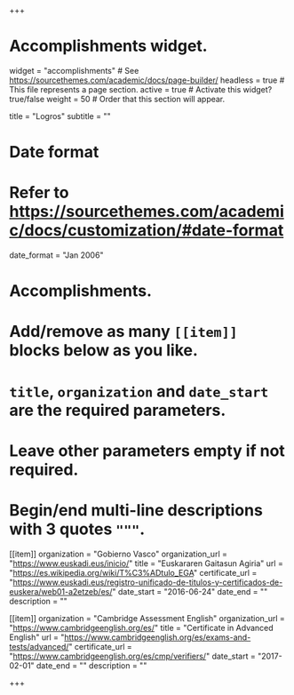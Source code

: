 +++
# Accomplishments widget.
widget = "accomplishments"  # See https://sourcethemes.com/academic/docs/page-builder/
headless = true  # This file represents a page section.
active = true  # Activate this widget? true/false
weight = 50  # Order that this section will appear.

title = "Logros"
subtitle = ""

# Date format
#   Refer to https://sourcethemes.com/academic/docs/customization/#date-format
date_format = "Jan 2006"

# Accomplishments.
#   Add/remove as many `[[item]]` blocks below as you like.
#   `title`, `organization` and `date_start` are the required parameters.
#   Leave other parameters empty if not required.
#   Begin/end multi-line descriptions with 3 quotes `"""`.

[[item]]
  organization = "Gobierno Vasco"
  organization_url = "https://www.euskadi.eus/inicio/"
  title = "Euskararen Gaitasun Agiria"
  url = "https://es.wikipedia.org/wiki/T%C3%ADtulo_EGA"
  certificate_url = "https://www.euskadi.eus/registro-unificado-de-titulos-y-certificados-de-euskera/web01-a2etzeb/es/"
  date_start = "2016-06-24"
  date_end = ""
  description = ""

[[item]]
  organization = "Cambridge Assessment English"
  organization_url = "https://www.cambridgeenglish.org/es/"
  title = "Certificate in Advanced English"
  url = "https://www.cambridgeenglish.org/es/exams-and-tests/advanced/"
  certificate_url = "https://www.cambridgeenglish.org/es/cmp/verifiers/"
  date_start = "2017-02-01"
  date_end = ""
  description = ""

+++
